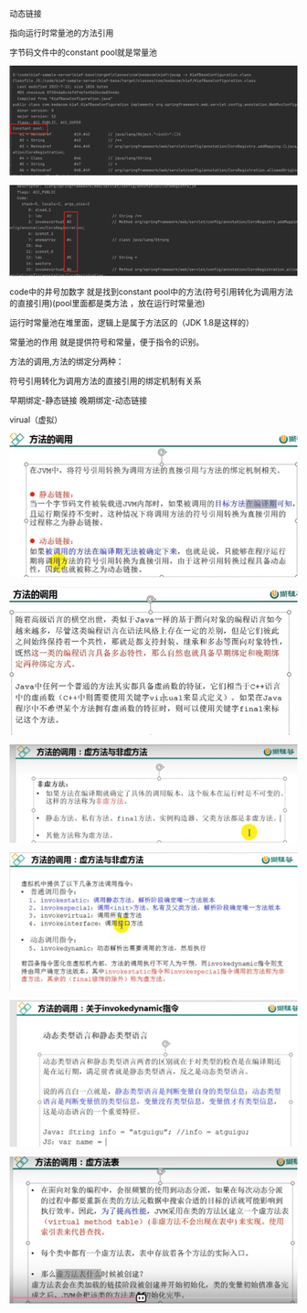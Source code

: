 动态链接

指向运行时常量池的方法引用

字节码文件中的constant pool就是常量池

![img_11.png](img/img_11.png)

![img_12.png](img/img_12.png)

code中的井号加数字 就是找到constant pool中的方法(符号引用转化为调用方法的直接引用)(pool里面都是类方法 ，放在运行时常量池)

运行时常量池在堆里面，逻辑上是属于方法区的（JDK 1.8是这样的）

常量池的作用 就是提供符号和常量，便于指令的识别。

方法的调用,方法的绑定分两种：

符号引用转化为调用方法的直接引用的绑定机制有关系

早期绑定-静态链接
晚期绑定-动态链接

virual（虚拟）

![img_13.png](img/img_13.png)

![img_14.png](img/img_14.png)

![img_15.png](img/img_15.png)

![img_16.png](img/img_16.png)

![img_17.png](img/img_17.png)

![img_18.png](img/img_18.png)
